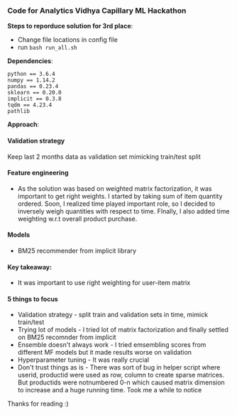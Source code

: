 ### Code for Analytics Vidhya Capillary ML Hackathon

**Steps to reporduce solution for 3rd place**:
* Change file locations in config file
* run `bash run_all.sh`



**Dependencies**:

    python == 3.6.4
    numpy == 1.14.2
    pandas == 0.23.4
    sklearn == 0.20.0
    implicit == 0.3.8
    tqdm == 4.23.4    
    pathlib
    
**Approach**:

#### Validation strategy
Keep last 2 months data as validation set mimicking train/test split  

#### Feature engineering
   * As the solution was based on weighted matrix factorization, it was important to get right weights.
   I started by taking sum of item quantity ordered. Soon, I realized time played important role, so I decided to inversely weigh quantities with respect to time. FInally, I also added time weighting w.r.t overall product purchase. 

#### Models
   * BM25 recommender from implicit library

#### Key takeaway:
   * It was important to use right weighting for user-item matrix
 
#### 5 things to focus
   * Validation strategy - split train and validation sets in time, mimick train/test
   * Trying lot of models - I tried lot of matrix factorization and finally settled on BM25 recomnder from implicit
   * Ensemble doesn't always work - I tried emsembling scores from different MF models but it made results worse on validation
   * Hyperparameter tuning - It was really crucial
   * Don't trust things as is - There was sort of bug in helper script where userid, productid were used as row, column to create sparse matrices. But productids were notnumbered 0-n which caused matrix dimension to increase and a huge running time. Took me a while to notice
   
Thanks for reading :)
 
 

